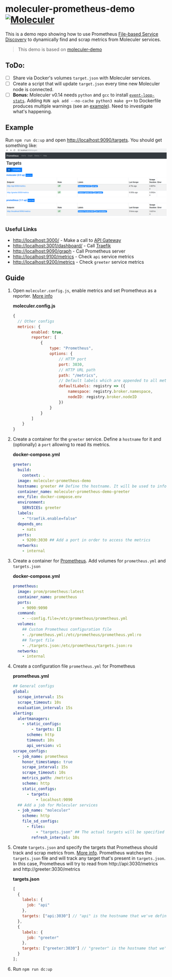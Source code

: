 # moleculer-prometheus-demo [![Moleculer](https://badgen.net/badge/Powered%20by/Moleculer/0e83cd)](https://moleculer.services)

This is a demo repo showing how to use Prometheus [File-based Service Discovery](https://prometheus.io/docs/guides/file-sd/) to dynamically find and scrap metrics from Moleculer services.

> This demo is based on [moleculer-demo](https://moleculer.services/docs/0.13/usage.html#Create-a-Moleculer-project)

## ToDo:

- [ ] Share via Docker's volumes `target.json` with Moleculer services.
- [ ] Create a script that will update `target.json` every time new Moleculer node is connected.
- [ ] **Bonus:** Moleculer v0.14 needs `python` and `gcc` to install [`event-loop-stats`](https://github.com/bripkens/event-loop-stats). Adding `RUN apk add --no-cache python3 make g++` to Dockerfile produces multiple warnings (see an [example](media/warnings.png)). Need to investigate what's happening.

## Example

Run `npm run dc:up` and open [http://localhost:9090/targets](http://localhost:9090/targets). You should get something like:
![image](media/prometheus.png)

### Useful Links

- [http://localhost:3000/](http://localhost:3000/) - Make a call to [API Gateway](https://moleculer.services/docs/0.14/moleculer-web.html)
- [http://localhost:3001/dashboard/](http://localhost:3001/dashboard/) - Call [Traefik](https://traefik.io/)
- [http://localhost:9090/graph](http://localhost:9090/graph) - Call Prometheus server
- [http://localhost:9100/metrics](http://localhost:9100/metrics) - Check `api` service metrics
- [http://localhost:9200/metrics](http://localhost:9100/metrics) - Check `greeter` service metrics

## Guide

1. Open `moleculer.config.js`, enable metrics and set Prometheus as a reporter. [More info](https://moleculer.services/docs/0.14/metrics.html#Prometheus)

   **moleculer.config.js**

   ```js
   {
     // Other configs
     metrics: {
           enabled: true,
           reporter: [
               {
                   type: "Prometheus",
                   options: {
                       // HTTP port
                       port: 3030,
                       // HTTP URL path
                       path: "/metrics",
                       // Default labels which are appended to all metrics labels
                       defaultLabels: registry => ({
                           namespace: registry.broker.namespace,
                           nodeID: registry.broker.nodeID
                       })
                   }
               }
           ]
       }
   }
   ```

2. Create a container for the `greeter` service. Define a `hostname` for it and (optionally) a `port` allowing to read its metrics.

   **docker-compose.yml**

   ```yml
   greeter:
     build:
       context: .
     image: moleculer-prometheus-demo
     hostname: greeter ## Define the hostname. It will be used to inform Prometheus
     container_name: moleculer-prometheus-demo-greeter
     env_file: docker-compose.env
     environment:
       SERVICES: greeter
     labels:
       - "traefik.enable=false"
     depends_on:
       - nats
     ports:
       - 9200:3030 ## Add a port in order to access the metrics
     networks:
       - internal
   ```

3. Create a container for [Prometheus](https://prometheus.io/). Add volumes for `prometheus.yml` and `targets.json`

   **docker-compose.yml**

   ```yaml
   prometheus:
     image: prom/prometheus:latest
     container_name: prometheus
     ports:
       - 9090:9090
     command:
       - --config.file=/etc/prometheus/prometheus.yml
     volumes:
       ## Custom Prometheus configuration file
       - ./prometheus.yml:/etc/prometheus/prometheus.yml:ro
       ## Target file
       - ./targets.json:/etc/prometheus/targets.json:ro
     networks:
       - internal
   ```

4. Create a configuration file `prometheus.yml` for Prometheus

   **prometheus.yml**

   ```yml
   ## General configs
   global:
     scrape_interval: 15s
     scrape_timeout: 10s
     evaluation_interval: 15s
   alerting:
     alertmanagers:
       - static_configs:
           - targets: []
         scheme: http
         timeout: 10s
         api_version: v1
   scrape_configs:
     - job_name: prometheus
       honor_timestamps: true
       scrape_interval: 15s
       scrape_timeout: 10s
       metrics_path: /metrics
       scheme: http
       static_configs:
         - targets:
             - localhost:9090
     ## Add a job for Moleculer services
     - job_name: "moleculer"
       scheme: http
       file_sd_configs:
         - files:
             - "targets.json" ## The actual targets will be specified in target.json file
           refresh_interval: 10s
   ```

5. Create `targets.json` and specify the targets that Prometheus should track and scrap metrics from. [More info](https://prometheus.io/docs/prometheus/latest/configuration/configuration/#file_sd_config). Prometheus watches the `targets.json` file and will track any target that's present in `targets.json`. In this case, Prometheus will try to read from http://api:3030/metrics and http://greeter:3030/metrics

   **targets.json**

   ```js
   [
     {
       labels: {
         job: "api"
       },
       targets: ["api:3030"] // "api" is the hostname that we've defined in docker-compose.yml
     },
     {
       labels: {
         job: "greeter"
       },
       targets: ["greeter:3030"] // "greeter" is the hostname that we've defined in docker-compose.yml
     }
   ];
   ```

6. Run `npm run dc:up`
